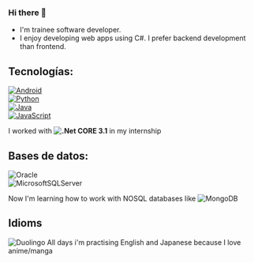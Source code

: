 ### Hi there 👋

- I'm trainee software developer. 
- I enjoy developing web apps using C#. I prefer backend development than frontend.
<!--
**jorgam31/jorgam31** is a ✨ _special_ ✨ repository because its `README.md` (this file) appears on your GitHub profile.

- 🌱 I’m currently learning [![MongoDB](https://img.shields.io/badge/MongoDB-47A248?style=for-the-badge&logo=mongodb&logoColor=white&labelColor=101010)]()

<!--
- 👯 I’m looking to collaborate on ...
- 🤔 I’m looking for help with ...
- 💬 Ask me about ...
- 📫 How to reach me: ...
- 😄 Pronouns: ...
- ⚡ Fun fact: ...
-->
## Tecnologías:


[![Android](https://img.shields.io/badge/Android-3DDC84?style=for-the-badge&logo=android&logoColor=white&labelColor=101010)]()
</br>
[![Python](https://img.shields.io/badge/Python-yellow?style=for-the-badge&logo=python&logoColor=white&labelColor=101010)]()</br>
[![Java](https://img.shields.io/badge/Java-007396?style=for-the-badge&logo=java&logoColor=white&labelColor=101010)]()
</br>
[![JavaScript](https://img.shields.io/badge/JavaScript-F7DF1E?style=for-the-badge&logo=javascript&logoColor=white&labelColor=101010)]()

I worked with **![.Net](https://img.shields.io/badge/.NET-5C2D91?style=for-the-badge&logo=.net&logoColor=white) CORE 3.1**  in my internship 


## Bases de datos:

![Oracle](https://img.shields.io/badge/Oracle-F80000?style=for-the-badge&logo=oracle&logoColor=white)
</br>
![MicrosoftSQLServer](https://img.shields.io/badge/Microsoft%20SQL%20Sever-CC2927?style=for-the-badge&logo=microsoft%20sql%20server&logoColor=white)

Now I'm learning how to work with NOSQL databases like ![MongoDB](https://img.shields.io/badge/MongoDB-%234ea94b.svg?style=for-the-badge&logo=mongodb&logoColor=white) 

## Idioms
![Duolingo](https://img.shields.io/badge/Duolingo-%234DC730.svg?style=for-the-badge&logo=Duolingo&logoColor=white) All days i'm practising English and Japanese because I love anime/manga 

